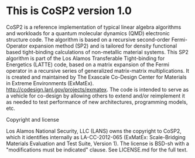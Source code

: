 This is CoSP2 version 1.0
=========================

CoSP2 is a reference implementation of typical linear algebra
algorithms and workloads for a quantum molecular dynamics (QMD)
electronic structure code. The algorithm is based on a recursive
second-order Fermi-Operator expansion method (SP2) and is tailored
for density functional based tight-binding calculations of non-metallic
material systems. This SP2 algorithm is part of the Los Alamos 
Transferable Tight-binding for Energetics (LATTE) code, based on 
a matrix expansion of the Fermi operator in a recursive series 
of generalized matrix-matrix multiplications. 
It is created and maintained by The Exascale Co-Design Center
for Materials in Extreme Environments (ExMatEx). 
http://codesign.lanl.gov/projects/exmatex. The code is intended
to serve as a vehicle for co-design by allowing others to extend 
and/or reimplement it as needed to test performance of new 
architectures, programming models, etc.

Copyright and license

Los Alamos National Security, LLC (LANS) owns the copyright to CoSP2, which it identifies internally as LA-CC-2012-065 (ExMatEx: Scale-Bridging Materials Evaluation and Test Suite, Version 1). The license is BSD-sh with a "modifications must be indicated" clause. See LICENSE.md for the full text.
